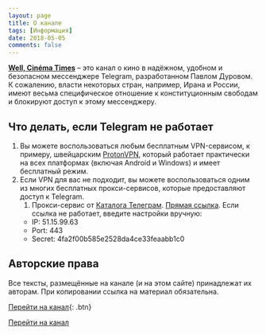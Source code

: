 ```yaml
---
layout: page
title: О канале
tags: [Информация]
date: 2018-05-05
comments: false
---
```

    
<a href="https://t.me/Anonhownow"><b>Well, Cinéma Times</b></a> – это канал о кино в надёжном, удобном и безопасном мессенджере Telegram, разработанном Павлом Дуровом. К сожалению, власти некоторых стран, например, Ирана и России, имеют весьма специфическое отношение к конституционным свободам и блокируют доступ к этому мессенджеру.

## Что делать, если Telegram не работает
1. Вы можете воспользоваться любым бесплатным VPN-сервисом, к примеру, швейцарским [ProtonVPN](https://protonvpn.com/download), который работает практически на всех платформах (включая Android и Windows) и имеет бесплатный режим.
2. Если VPN для вас не подходит, вы можете воспользоваться одним из многих бесплатных прокси-сервисов, которые предоставляют доступ к Telegram.
   1. Прокси-сервис от [Каталога Телеграм](catalog-telegram.ru).
   <a href="tg://proxy?server=51.15.99.63&port=443&secret=4fa2f00b585e2528da4ce33feaabb1c0">Прямая ссылка</a>. Если ссылка не работает, введите настройки вручную:
   * IP: 51.15.99.63
   * Port: 443
   * Secret: 4fa2f00b585e2528da4ce33feaabb1c0


## Авторские права
Все тексты, размещённые на канале (и на этом сайте) принадлежат их авторам. При копировании ссылка на материал обязательна.
      
[Перейти на канал](https://t.me/Anonhownow){: .btn}
<div markdown="0"><a href="https://t.me/Anonhownow" class="btn btn-info">Перейти на канал</a></div>
